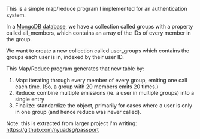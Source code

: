 This is a simple map/reduce program I implemented for an authentication system.

In a [MongoDB database](http://docs.mongodb.org/manual/core/map-reduce/), we have a collection called groups with a property called all_members, which contains an array of the IDs of every member in the group.

We want to create a new collection called user_groups which contains the groups each user is in, indexed by their user ID.

This Map/Reduce program generates that new table by:

1. Map: iterating through every member of every group, emiting one call each time. (So, a group with 20 members emits 20 times.)
2. Reduce: combine multiple emissions (ie. a user in multiple groups) into a single entry
3. Finalize: standardize the object, primarily for cases where a user is only in one group (and hence reduce was never called).

Note: this is extracted from larger project I'm writing: https://github.com/nyuadsg/passport
